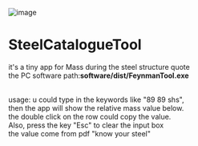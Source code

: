 ![image](https://github.com/user-attachments/assets/b1dfbb22-30ab-4c48-b117-7dadc94ff674)

# SteelCatalogueTool
it's a tiny app for Mass during the steel structure quote <br>
the PC software path:**software/dist/FeynmanTool.exe** <br>

 <br>
usage: u could type in the keywords like "89 89 shs",<br>
then the app will show the relative mass value below.<br>
the double click on the row could copy the value.<br>
Also, press the key "Esc" to clear the input box<br>
the value come from pdf "know your steel"
